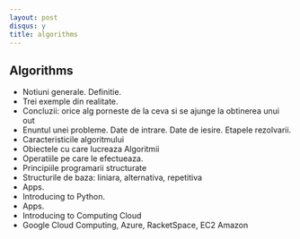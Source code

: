 ```yaml
---
layout: post
disqus: y
title: algorithms
---
```


Algorithms
----

* Notiuni generale. Definitie.
* Trei exemple din realitate.
* Concluzii: orice alg porneste de la ceva si se ajunge la obtinerea unui out
* Enuntul unei probleme. Date de intrare. Date de iesire. Etapele rezolvarii.
* Caracteristicile algoritmului
* Obiectele cu care lucreaza Algoritmii
* Operatiile pe care le efectueaza.
* Principiile programarii structurate
* Structurile de baza: liniara, alternativa, repetitiva
* Apps.
* Introducing to Python.
* Apps.
* Introducing to Computing Cloud
* Google Cloud Computing, Azure, RacketSpace, EC2 Amazon



